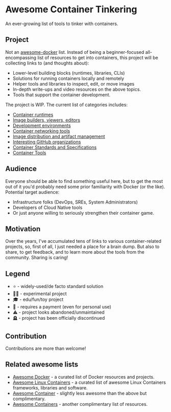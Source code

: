# Awesome Container Tinkering

An ever-growing list of tools to tinker with containers.

## Project

Not an [awesome-docker](https://github.com/veggiemonk/awesome-docker) list. Instead of being a beginner-focused all-encompassing list of resources to get into containers, this project will be collecting links to (and thoughts about):

- Lower-level building blocks (runtimes, libraries, CLIs)
- Solutions for running containers locally and remotely
- Helper tools and libraries to inspect, edit, or move images
- In-depth write-ups and video resources on the above topics.
- Tools that support the container development.

The project is WIP. The current list of categories includes:

- [Container runtimes](./RUNTIMES.md)
- [Image builders, viewers, editors](./IMAGES.md)
- [Development environments](./ENVIRONMENTS.md)
- [Container networking tools](./NETWORKING.md)
- [Image distribution and artifact management](./DISTRIBUTIONS.md)
- [Interesting GitHub organizations](./ORGANIZATIONS.md)
- [Container Standards and Specifications](./SPECIFICATIONS.md)
- [Container Tools](./TOOLS.md)

## Audience

Everyone should be able to find something useful here, but to get the most out of it you'd probably need some prior familiarity with Docker (or the like). Potential target audience:

- Infrastructure folks (DevOps, SREs, System Administrators)
- Developers of Cloud Native tools
- Or just anyone willing to seriously strengthen their container game.

## Motivation

Over the years, I've accumulated tens of links to various container-related projects, so, first of all, I just needed a place for a brain dump. But also to share, to get feedback, and to learn more about the tools from the community. Sharing is caring!

## Legend

- ⭐ - widely-used/de facto standard solution
- 👨‍🔬 - experimental project
- 🎓 - edu/fun/toy project
- 🤑 - requires a payment (even for personal use)
- ⚠️ - project looks abandoned/unmaintained
- 🪦 - project has been officially discontinued

## Contribution

Contributions are more than welcome!

## Related awesome lists

- <a href="https://github.com/veggiemonk/awesome-docker">Awesome Docker</a> - a curated list of Docker resources and projects.
- <a href="https://github.com/Friz-zy/awesome-linux-containers">Awesome Linux Containers</a> - a curated list of awesome Linux Containers frameworks, libraries and software.
- <a href="https://github.com/tcnksm/awesome-container">Awesome Container</a> - slightly less awesome than the above but complimentary.
- <a href="https://github.com/pditommaso/awesome-containers">Awesome Containers</a> - another complimentary list of resources.
